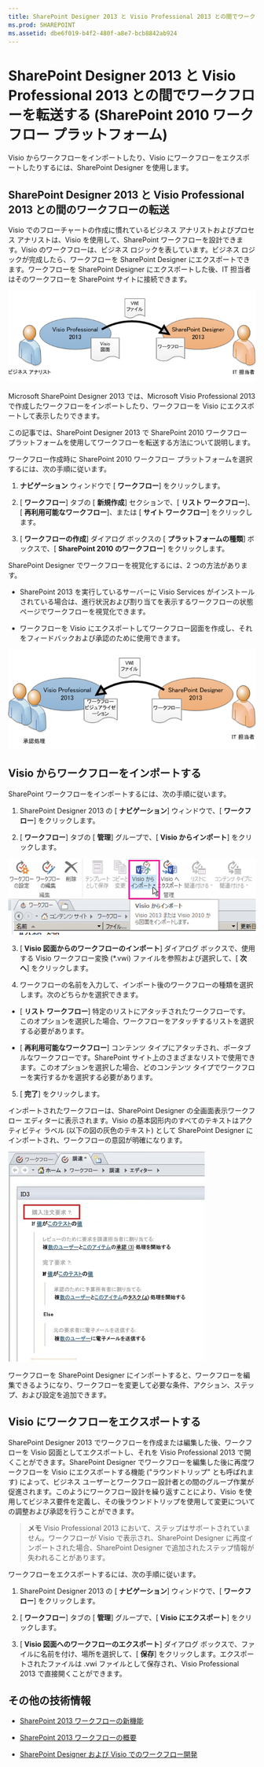 ```yaml
---
title: SharePoint Designer 2013 と Visio Professional 2013 との間でワークフローを転送する (SharePoint 2010 ワークフロー プラットフォーム)
ms.prod: SHAREPOINT
ms.assetid: dbe6f019-b4f2-480f-a8e7-bcb8842ab924
---
```



# SharePoint Designer 2013 と Visio Professional 2013 との間でワークフローを転送する (SharePoint 2010 ワークフロー プラットフォーム)
Visio からワークフローをインポートしたり、Visio にワークフローをエクスポートしたりするには、SharePoint Designer を使用します。
## SharePoint Designer 2013 と Visio Professional 2013 との間のワークフローの転送
<a name="section1"> </a>

Visio でのフローチャートの作成に慣れているビジネス アナリストおよびプロセス アナリストは、Visio を使用して、SharePoint ワークフローを設計できます。Visio のワークフローは、ビジネス ロジックを表しています。ビジネス ロジックが完成したら、ワークフローを SharePoint Designer にエクスポートできます。ワークフローを SharePoint Designer にエクスポートした後、IT 担当者はそのワークフローを SharePoint サイトに接続できます。
  
    
    

  
    
    
![ビジネス ロジックをワークフロー ルールに変換する](images/spd15-wf-importFromVisio.png)
  
    
    
Microsoft SharePoint Designer 2013 では、Microsoft Visio Professional 2013 で作成したワークフローをインポートしたり、ワークフローを Visio にエクスポートして表示したりできます。 
  
    
    
この記事では、SharePoint Designer 2013 で SharePoint 2010 ワークフロー プラットフォームを使用してワークフローを転送する方法について説明します。
  
    
    
ワークフロー作成時に SharePoint 2010 ワークフロー プラットフォームを選択するには、次の手順に従います。
  
    
    

  
    
    

1. **ナビゲーション** ウィンドウで [ **ワークフロー**] をクリックします。
    
  
2. [ **ワークフロー**] タブの [ **新規作成**] セクションで、[ **リスト ワークフロー**]、[ **再利用可能なワークフロー**]、または [ **サイト ワークフロー**] をクリックします。
    
  
3. [ **ワークフローの作成**] ダイアログ ボックスの [ **プラットフォームの種類**] ボックスで、[ **SharePoint 2010 のワークフロー**] をクリックします。
    
  
SharePoint Designer でワークフローを視覚化するには、2 つの方法があります。
  
    
    

- SharePoint 2013 を実行しているサーバーに Visio Services がインストールされている場合は、進行状況および割り当てを表示するワークフローの状態ページでワークフローを視覚化できます。
    
  
- ワークフローを Visio にエクスポートしてワークフロー図面を作成し、それをフィードバックおよび承認のために使用できます。
    
  

  
    
    
![ワークフロー図は Visio にエクスポート可能](images/spd15-wf-exportToVisio.png)
  
    
    

  
    
    

  
    
    

## Visio からワークフローをインポートする
<a name="section2"> </a>

SharePoint ワークフローをインポートするには、次の手順に従います。
  
    
    

1. SharePoint Designer 2013 の [ **ナビゲーション**] ウィンドウで、[ **ワークフロー**] をクリックします。
    
  
2. [ **ワークフロー**] タブの [ **管理**] グループで、[ **Visio からインポート**] をクリックします。
    
![ワークフローのインポート](images/spd15-ImportFromVisio.JPG)
  

  

  
3. [ **Visio 図面からのワークフローのインポート**] ダイアログ ボックスで、使用する Visio ワークフロー変換 (*.vwi) ファイルを参照および選択して、[ **次へ**] をクリックします。
    
  
4. ワークフローの名前を入力して、インポート後のワークフローの種類を選択します。次のどちらかを選択できます。
    
  - [ **リスト ワークフロー**] 特定のリストにアタッチされたワークフローです。このオプションを選択した場合、ワークフローをアタッチするリストを選択する必要があります。
    
  
  - [ **再利用可能なワークフロー**] コンテンツ タイプにアタッチされ、ポータブルなワークフローです。SharePoint サイト上のさまざまなリストで使用できます。このオプションを選択した場合、どのコンテンツ タイプでワークフローを実行するかを選択する必要があります。
    
  
5. [ **完了**] をクリックします。
    
  
インポートされたワークフローは、SharePoint Designer の全画面表示ワークフロー エディターに表示されます。Visio の基本図形内のすべてのテキストはアクティビティ ラベル (以下の図の灰色のテキスト) として SharePoint Designer にインポートされ、ワークフローの意図が明確になります。
  
    
    

  
    
    
![インポートされたワークフロー](images/spd15-wf-PO.JPG)
  
    
    
ワークフローを SharePoint Designer にインポートすると、ワークフローを編集できるようになり、ワークフローを変更して必要な条件、アクション、ステップ、および設定を追加できます。 
  
    
    

## Visio にワークフローをエクスポートする
<a name="section3"> </a>

SharePoint Designer 2013 でワークフローを作成または編集した後、ワークフローを Visio 図面としてエクスポートし、それを Visio Professional 2013 で開くことができます。SharePoint Designer でワークフローを編集した後に再度ワークフローを Visio にエクスポートする機能 ("ラウンドトリップ" とも呼ばれます) によって、ビジネス ユーザーとワークフロー設計者との間のグループ作業が促進されます。このようにワークフロー設計を繰り返すことにより、Visio を使用してビジネス要件を定義し、その後ラウンドトリップを使用して変更についての調整および承認を行うことができます。
  
    
    

> **メモ**
> Visio Professional 2013 において、ステップはサポートされていません。ワークフローが Visio で表示され、SharePoint Designer に再度インポートされた場合、SharePoint Designer で追加されたステップ情報が失われることがあります。 
  
    
    

ワークフローをエクスポートするには、次の手順に従います。
  
    
    

1. SharePoint Designer 2013 の [ **ナビゲーション**] ウィンドウで、[ **ワークフロー**] をクリックします。
    
  
2. [ **ワークフロー**] タブの [ **管理**] グループで、[ **Visio にエクスポート**] をクリックします。
    
  
3. [ **Visio 図面へのワークフローのエクスポート**] ダイアログ ボックスで、ファイルに名前を付け、場所を選択して、[ **保存**] をクリックします。エクスポートされたファイルは .vwi ファイルとして保存され、Visio Professional 2013 で直接開くことができます。
    
  

## その他の技術情報
<a name="bk_addresources"> </a>


-  [SharePoint 2013 ワークフローの新機能](what-s-new-in-workflows-for-sharepoint-2013.md)
    
  
-  [SharePoint 2013 ワークフローの概要](get-started-with-workflows-in-sharepoint-2013.md)
    
  
-  [SharePoint Designer および Visio でのワークフロー開発](workflow-development-in-sharepoint-designer-and-visio.md)
    
  

  
    
    


